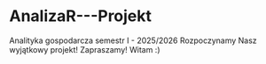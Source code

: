 # AnalizaR---Projekt
Analityka gospodarcza semestr I - 2025/2026
Rozpoczynamy Nasz wyjątkowy projekt! Zapraszamy!
Witam :)

